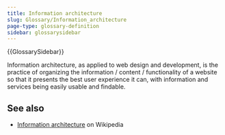 ```yaml
---
title: Information architecture
slug: Glossary/Information_architecture
page-type: glossary-definition
sidebar: glossarysidebar
---
```


{{GlossarySidebar}}

Information architecture, as applied to web design and development, is the practice of organizing the information / content / functionality of a website so that it presents the best user experience it can, with information and services being easily usable and findable.

## See also

- [Information architecture](https://en.wikipedia.org/wiki/Information_architecture) on Wikipedia
